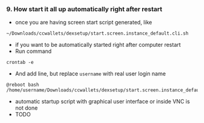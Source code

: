 ### 9. How start it all up automatically right after restart

  * once you are having screen start script generated, like
```
~/Downloads/ccwallets/dexsetup/start.screen.instance_default.cli.sh
```

  * if you want to be automatically started right after computer restart
  * Run command
```
crontab -e
```

  * And add line, but replace `username` with real user login name
```
@reboot bash /home/username/Downloads/ccwallets/dexsetup/start.screen.instance_default.cli.sh
```

  * automatic startup script with graphical user interface or inside VNC is not done
  * TODO
